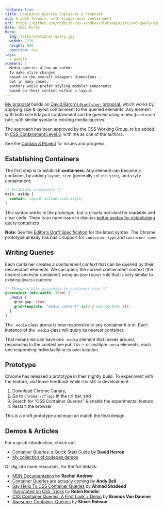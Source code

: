 ```yaml
---
feature: true
title: Container Queries Explainer & Proposal
sub: A path forward, with single-axis containment
url: https://github.com/oddbird/css-sandbox/blob/main/src/rwd/query/explainer.md
date: 2021-05-02
hero:
  img: talks/container-query.jpg
  width: 1279
  height: 696
  position: top
tags:
  - google
summary: |
  Media-queries allow an author
  to make style changes
  based on the overall viewport dimensions --
  but in many cases,
  authors would prefer styling modular components
  based on their context within a layout.
---
```


[My proposal][issue] builds on
[David Baron's `@container` proposal][dbaron],
which works by applying
size & layout containment to the queried elements.
Any element with both size & layout containment
can be queried using a new `@container` rule,
with similar syntax to existing media-queries.

The approach has been approved
by the CSS Working Group,
to be added in [CSS Containment Level 3][css-contain],
with me as one of the authors.

See the [Contain 3 Project](https://github.com/w3c/csswg-drafts/projects/18)
for issues and progress.

[issue]: https://github.com/w3c/csswg-drafts/issues/5796
[dbaron]: https://github.com/dbaron/container-queries-implementability
[css-contain]: https://drafts.csswg.org/css-contain-3/

## Establishing Containers

The first step is to establish **containers**.
Any element can become a container,
by adding `layout`, `size` (generally `inline-size`),
and `style` containment:

```css
/* Establish containers */
main, aside {
  contain: layout inline-size style;
}
```

This syntax works in the prototype,
but is clearly not ideal for readable and clear code.
There is an open issue to discuss
[better syntax for establishing query containers][syntax]

[syntax]: https://github.com/w3c/csswg-drafts/issues/6174

**Note**:
See the [Editor's Draft Specification](https://drafts.csswg.org/css-contain-3/)
for the latest syntax.
The Chrome prototype already has basic support
for `container-type` and `container-name`.

## Writing Queries

Each container creates a _containment context_
that can be queried by their descendant elements.
We can query the current containment context
(the nearest ancestor container)
using an `@container` rule that is very similar
to existing `@media` queries:

```css
/* Change styles according to container size */
@container (min-width: 35em) {
  .media {
    grid-gap: 1rem;
    grid-template: "media content" auto / max-content 1fr;
  }
}
```

The `.media` class above is now
responsive to any container it is in.
Each instance of the `.media` class
will query its nearest container.

That means we can have one `.media` element that moves around,
responding to the context we put it in --
or multiple `.meia` elements,
each one responding individually
to its own location.

## Prototype

Chrome has released a prototype in their nightly build.
To experiment with the feature,
and leave feedback while it is still in development:

1. Download Chrome Canary,
2. Go to `chrome://flags` in the url bar, and
3. Search for “CSS Container Queries” & enable the experimental feature
4. Restart the browser

This is a draft prototype and may not match the final design.

## Demos & Articles

For a quick introduction,
check out:

- [Container Queries: a Quick Start Guide](https://www.oddbird.net/2021/04/05/containerqueries/)
  by **David Herron**
- [My collection of codepen demos](https://codepen.io/collection/XQrgJo)

Or dig into more resources,
for the full details:

- [MDN Documentation](https://developer.mozilla.org/en-US/docs/Web/CSS/CSS_Container_Queries)
  by **Rachel Andrew**
- [Container Queries are actually coming](https://piccalil.li/blog/container-queries-are-actually-coming)
  by **Andy Bell**
- [Say Hello To CSS Container Queries](https://ishadeed.com/article/say-hello-to-css-container-queries/)
  by **Ahmad Shadeed** \
  ([Annotated on CSS Tricks](https://css-tricks.com/say-hello-to-css-container-queries/)
   by **Robin Rendle**)
- [CSS Container Queries: A First Look + Demo](https://www.bram.us/2021/03/28/css-container-queries-a-first-look-and-demo/)
  by **Bramus Van Damme**
- [Awesome-Container-Queries](https://github.com/sturobson/Awesome-Container-Queries)
  by **Stuart Robson**
